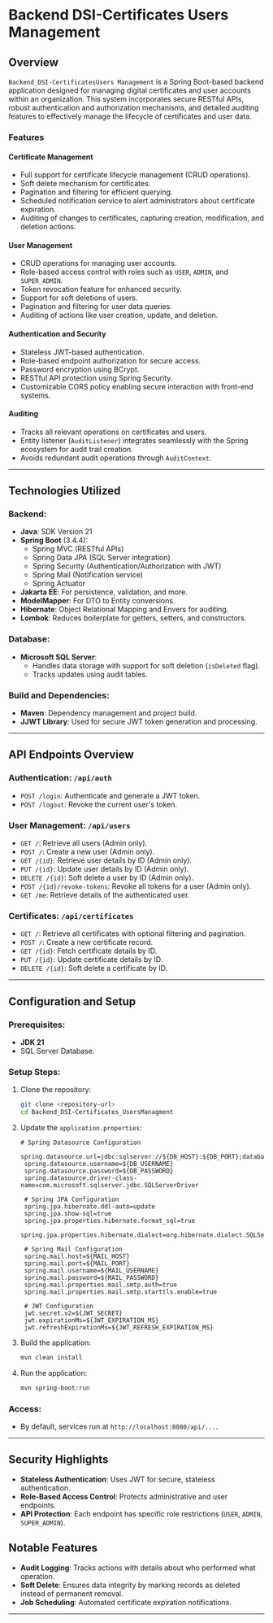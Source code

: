 # Backend DSI-Certificates Users Management

## Overview

`Backend_DSI-CertificatesUsers Management` is a Spring Boot-based backend application designed for managing digital certificates and user accounts within an organization. This system incorporates secure RESTful APIs, robust authentication and authorization mechanisms, and detailed auditing features to effectively manage the lifecycle of certificates and user data.

### Features

#### **Certificate Management**
- Full support for certificate lifecycle management (CRUD operations).
- Soft delete mechanism for certificates.
- Pagination and filtering for efficient querying.
- Scheduled notification service to alert administrators about certificate expiration.
- Auditing of changes to certificates, capturing creation, modification, and deletion actions.

#### **User Management**
- CRUD operations for managing user accounts.
- Role-based access control with roles such as `USER`, `ADMIN`, and `SUPER_ADMIN`.
- Token revocation feature for enhanced security.
- Support for soft deletions of users.
- Pagination and filtering for user data queries.
- Auditing of actions like user creation, update, and deletion.

#### **Authentication and Security**
- Stateless JWT-based authentication.
- Role-based endpoint authorization for secure access.
- Password encryption using BCrypt.
- RESTful API protection using Spring Security.
- Customizable CORS policy enabling secure interaction with front-end systems.

#### **Auditing**
- Tracks all relevant operations on certificates and users.
- Entity listener (`AuditListener`) integrates seamlessly with the Spring ecosystem for audit trail creation.
- Avoids redundant audit operations through `AuditContext`.

---

## Technologies Utilized

### **Backend:**
- **Java**: SDK Version 21
- **Spring Boot** (3.4.4):
    - Spring MVC (RESTful APIs)
    - Spring Data JPA (SQL Server integration)
    - Spring Security (Authentication/Authorization with JWT)
    - Spring Mail (Notification service)
    - Spring Actuator
- **Jakarta EE**: For persistence, validation, and more.
- **ModelMapper**: For DTO to Entity conversions.
- **Hibernate**: Object Relational Mapping and Envers for auditing.
- **Lombok**: Reduces boilerplate for getters, setters, and constructors.

### **Database:**
- **Microsoft SQL Server**:
    - Handles data storage with support for soft deletion (`isDeleted` flag).
    - Tracks updates using audit tables.

### **Build and Dependencies:**
- **Maven**: Dependency management and project build.
- **JJWT Library**: Used for secure JWT token generation and processing.

---

## API Endpoints Overview

### Authentication: `/api/auth`
- `POST /login`: Authenticate and generate a JWT token.
- `POST /logout`: Revoke the current user's token.

### User Management: `/api/users`
- `GET /`: Retrieve all users (Admin only).
- `POST /`: Create a new user (Admin only).
- `GET /{id}`: Retrieve user details by ID (Admin only).
- `PUT /{id}`: Update user details by ID (Admin only).
- `DELETE /{id}`: Soft delete a user by ID (Admin only).
- `POST /{id}/revoke-tokens`: Revoke all tokens for a user (Admin only).
- `GET /me`: Retrieve details of the authenticated user.

### Certificates: `/api/certificates`
- `GET /`: Retrieve all certificates with optional filtering and pagination.
- `POST /`: Create a new certificate record.
- `GET /{id}`: Fetch certificate details by ID.
- `PUT /{id}`: Update certificate details by ID.
- `DELETE /{id}`: Soft delete a certificate by ID.

---

## Configuration and Setup

### Prerequisites:
- **JDK 21**
- SQL Server Database.

### Setup Steps:
1. Clone the repository:
   ```bash
   git clone <repository-url>
   cd Backend_DSI-Certificates_UsersManagment
   ```

2. Update the `application.properties`:
   ```properties
   # Spring Datasource Configuration
    spring.datasource.url=jdbc:sqlserver://${DB_HOST}:${DB_PORT};databaseName=${DB_NAME}
    spring.datasource.username=${DB_USERNAME}
    spring.datasource.password=${DB_PASSWORD}
    spring.datasource.driver-class-name=com.microsoft.sqlserver.jdbc.SQLServerDriver
    
    # Spring JPA Configuration
    spring.jpa.hibernate.ddl-auto=update
    spring.jpa.show-sql=true
    spring.jpa.properties.hibernate.format_sql=true
    spring.jpa.properties.hibernate.dialect=org.hibernate.dialect.SQLServerDialect
    
    # Spring Mail Configuration
    spring.mail.host=${MAIL_HOST}
    spring.mail.port=${MAIL_PORT}
    spring.mail.username=${MAIL_USERNAME}
    spring.mail.password=${MAIL_PASSWORD}
    spring.mail.properties.mail.smtp.auth=true
    spring.mail.properties.mail.smtp.starttls.enable=true
    
    # JWT Configuration
    jwt.secret.v2=${JWT_SECRET}
    jwt.expirationMs=${JWT_EXPIRATION_MS}
    jwt.refreshExpirationMs=${JWT_REFRESH_EXPIRATION_MS}

   ```

3. Build the application:
   ```bash
   mvn clean install
   ```

4. Run the application:
   ```bash
   mvn spring-boot:run
   ```

### Access:
- By default, services run at `http://localhost:8080/api/...`.

---

## Security Highlights

- **Stateless Authentication**: Uses JWT for secure, stateless authentication.
- **Role-Based Access Control**: Protects administrative and user endpoints.
- **API Protection**: Each endpoint has specific role restrictions (`USER`, `ADMIN`, `SUPER_ADMIN`).

## Notable Features
- **Audit Logging**: Tracks actions with details about who performed what operation.
- **Soft Delete**: Ensures data integrity by marking records as deleted instead of permanent removal.
- **Job Scheduling**: Automated certificate expiration notifications.

---